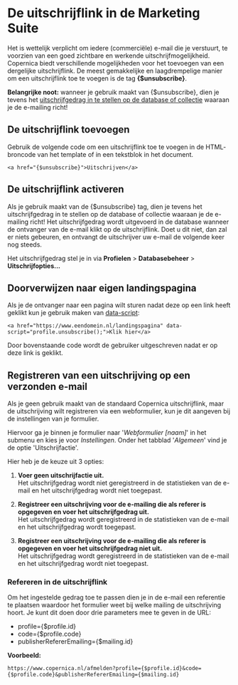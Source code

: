 # De uitschrijflink in de Marketing Suite
Het is wettelijk verplicht om iedere (commerciële) e-mail die je
verstuurt, te voorzien van een goed zichtbare en werkende
uitschrijfmogelijkheid. Copernica biedt verschillende mogelijkheden voor
het toevoegen van een dergelijke uitschrijflink. De meest gemakkelijke en
laagdrempelige manier om een uitschrijflink toe te voegen is de tag
**{$unsubscribe}**.

**Belangrijke noot:** wanneer je gebruik maakt van {$unsubscribe},
dien je tevens het [uitschrijfgedrag in te stellen op de database of
collectie](database-unsubscribe-behavior) waaraan je de e-mailing richt!

## De uitschrijflink toevoegen
Gebruik de volgende code om een uitschrijflink toe te voegen in de HTML-
broncode van het template of in een tekstblok in het document.

`<a href="{$unsubscribe}">Uitschrijven</a>`

## De uitschrijflink activeren
Als je gebruik maakt van de {$unsubscribe} tag, dien je tevens het
uitschrijfgedrag in te stellen op de database of collectie waaraan je de
e-mailing richt! Het uitschrijfgedrag wordt uitgevoerd in de database
wanneer de ontvanger van de e-mail klikt op de uitschrijflink. Doet u
dit niet, dan zal er niets gebeuren, en ontvangt de uitschrijver uw
e-mail de volgende keer nog steeds.

Het uitschrijfgedrag stel je in via **Profielen** > **Databasebeheer** >
**Uitschrijfopties...**

## Doorverwijzen naar eigen landingspagina
Als je de ontvanger naar een pagina wilt sturen nadat deze op een link heeft geklikt kun je gebruik maken van [data-script](data-object):

`<a href="https://www.eendomein.nl/landingspagina" data-script="profile.unsubscribe();">Klik hier</a>`

Door bovenstaande code wordt de gebruiker uitgeschreven nadat er op deze link is geklikt.

## Registreren van een uitschrijving op een verzonden e-mail
Als je geen gebruik maakt van de standaard Copernica uitschrijflink, maar de uitschrijving wilt registreren via een webformulier, kun je dit aangeven bij de instellingen van je formulier.

Hiervoor ga je binnen je formulier naar '*Webformulier [naam]*' in het submenu en kies je voor *Instellingen*. Onder het tabblad '*Algemeen*' vind je de optie 'Uitschrijfactie'.
 
Hier heb je de keuze uit 3 opties:
 
1. **Voer geen uitschrijfactie uit.**  
Het uitschrijfgedrag wordt niet geregistreerd in de statistieken van de e-mail en het uitschrijfgedrag wordt niet toegepast.
 
2. **Registreer een uitschrijving voor de e-mailing die als referer is opgegeven en voer het uitschrijfgedrag uit.**  
Het uitschrijfgedrag wordt geregistreerd in de statistieken van de e-mail en het uitschrijfgedrag wordt toegepast.
 
3. **Registreer een uitschrijving voor de e-mailing die als referer is opgegeven en voer het uitschrijfgedrag niet uit.**  
Het uitschrijfgedrag wordt geregistreerd in de statistieken van de e-mail en het uitschrijfgedrag wordt niet toegepast.
 
### Refereren in de uitschrijflink
Om het ingestelde gedrag toe te passen dien je in de e-mail een referentie te plaatsen waardoor het formulier weet bij welke mailing de uitschrijving hoort. Je kunt dit doen door drie parameters mee te geven in de URL:
- profile={$profile.id}
- code={$profile.code}
- publisherRefererEmailing={$mailing.id}

**Voorbeeld:** 
 
```
https://www.copernica.nl/afmelden?profile={$profile.id}&code={$profile.code}&publisherRefererEmailing={$mailing.id}
```
